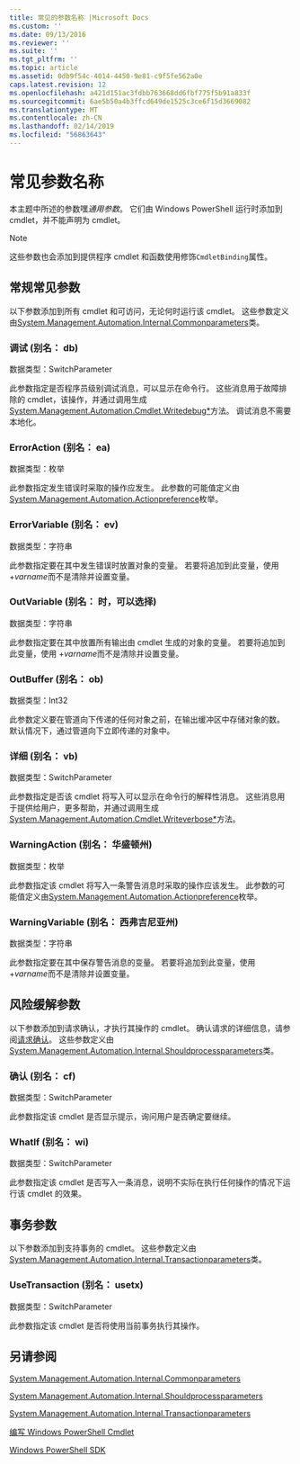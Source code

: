 ```yaml
---
title: 常见的参数名称 |Microsoft Docs
ms.custom: ''
ms.date: 09/13/2016
ms.reviewer: ''
ms.suite: ''
ms.tgt_pltfrm: ''
ms.topic: article
ms.assetid: 0db9f54c-4014-4450-9e81-c9f5fe562a0e
caps.latest.revision: 12
ms.openlocfilehash: a421d151ac3fdbb763668dd6fbf775f5b91a833f
ms.sourcegitcommit: 6ae5b50a4b3ffcd649de1525c3ce6f15d3669082
ms.translationtype: MT
ms.contentlocale: zh-CN
ms.lasthandoff: 02/14/2019
ms.locfileid: "56863643"
---
```

# <a name="common-parameter-names"></a>常见参数名称

本主题中所述的参数嘿*通用参数*。 它们由 Windows PowerShell 运行时添加到 cmdlet，并不能声明为 cmdlet。

> [!NOTE]
> 这些参数也会添加到提供程序 cmdlet 和函数使用修饰`CmdletBinding`属性。

## <a name="general-common-parameters"></a>常规常见参数

以下参数添加到所有 cmdlet 和可访问，无论何时运行该 cmdlet。 这些参数定义由[System.Management.Automation.Internal.Commonparameters](/dotnet/api/System.Management.Automation.Internal.CommonParameters)类。

### <a name="debug-alias-db"></a>调试 (别名： db)

数据类型：SwitchParameter

此参数指定是否程序员级别调试消息，可以显示在命令行。 这些消息用于故障排除的 cmdlet，该操作，并通过调用生成[System.Management.Automation.Cmdlet.Writedebug*](/dotnet/api/System.Management.Automation.Cmdlet.WriteDebug)方法。 调试消息不需要本地化。

### <a name="erroraction-alias-ea"></a>ErrorAction (别名： ea)

数据类型：枚举

此参数指定发生错误时采取的操作应发生。 此参数的可能值定义由[System.Management.Automation.Actionpreference](/dotnet/api/System.Management.Automation.ActionPreference)枚举。

### <a name="errorvariable-alias-ev"></a>ErrorVariable (别名： ev)

数据类型：字符串

此参数指定要在其中发生错误时放置对象的变量。 若要将追加到此变量，使用 +*varname*而不是清除并设置变量。

### <a name="outvariable-alias-ov"></a>OutVariable (别名： 时，可以选择)

数据类型：字符串

此参数指定要在其中放置所有输出由 cmdlet 生成的对象的变量。 若要将追加到此变量，使用 +*varname*而不是清除并设置变量。

### <a name="outbuffer-alias-ob"></a>OutBuffer (别名： ob)

数据类型：Int32

此参数定义要在管道向下传递的任何对象之前，在输出缓冲区中存储对象的数。 默认情况下，通过管道向下立即传递的对象中。

### <a name="verbose-alias-vb"></a>详细 (别名： vb)

数据类型：SwitchParameter

此参数指定是否该 cmdlet 将写入可以显示在命令行的解释性消息。 这些消息用于提供给用户，更多帮助，并通过调用生成[System.Management.Automation.Cmdlet.Writeverbose*](/dotnet/api/System.Management.Automation.Cmdlet.WriteVerbose)方法。

### <a name="warningaction-alias-wa"></a>WarningAction (别名： 华盛顿州)

数据类型：枚举

此参数指定该 cmdlet 将写入一条警告消息时采取的操作应该发生。 此参数的可能值定义由[System.Management.Automation.Actionpreference](/dotnet/api/System.Management.Automation.ActionPreference)枚举。

### <a name="warningvariable-alias-wv"></a>WarningVariable (别名： 西弗吉尼亚州)

数据类型：字符串

此参数指定要在其中保存警告消息的变量。 若要将追加到此变量，使用 +*varname*而不是清除并设置变量。

## <a name="risk-mitigation-parameters"></a>风险缓解参数

以下参数添加到请求确认，才执行其操作的 cmdlet。 确认请求的详细信息，请参阅[请求确认](./requesting-confirmation-from-cmdlets.md)。 这些参数定义由[System.Management.Automation.Internal.Shouldprocessparameters](/dotnet/api/System.Management.Automation.Internal.ShouldProcessParameters)类。

### <a name="confirm-alias-cf"></a>确认 (别名： cf)

数据类型：SwitchParameter

此参数指定该 cmdlet 是否显示提示，询问用户是否确定要继续。

### <a name="whatif-alias-wi"></a>WhatIf (别名： wi)

数据类型：SwitchParameter

此参数指定该 cmdlet 是否写入一条消息，说明不实际在执行任何操作的情况下运行该 cmdlet 的效果。

## <a name="transaction-parameters"></a>事务参数

以下参数添加到支持事务的 cmdlet。 这些参数定义由[System.Management.Automation.Internal.Transactionparameters](/dotnet/api/System.Management.Automation.Internal.TransactionParameters)类。

### <a name="usetransaction-alias-usetx"></a>UseTransaction (别名： usetx)

数据类型：SwitchParameter

此参数指定该 cmdlet 是否将使用当前事务执行其操作。

## <a name="see-also"></a>另请参阅

[System.Management.Automation.Internal.Commonparameters](/dotnet/api/System.Management.Automation.Internal.CommonParameters)

[System.Management.Automation.Internal.Shouldprocessparameters](/dotnet/api/System.Management.Automation.Internal.ShouldProcessParameters)

[System.Management.Automation.Internal.Transactionparameters](/dotnet/api/System.Management.Automation.Internal.TransactionParameters)

[编写 Windows PowerShell Cmdlet](./writing-a-windows-powershell-cmdlet.md)

[Windows PowerShell SDK](../windows-powershell-reference.md)
